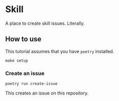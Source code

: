 # Skill

A place to create skill issues. Literally.

## How to use

This tutorial assumes that you have `poetry` installed.

```
make setup
```

### Create an issue

```
poetry run create-issue
```

This creates an issue on this repository.
